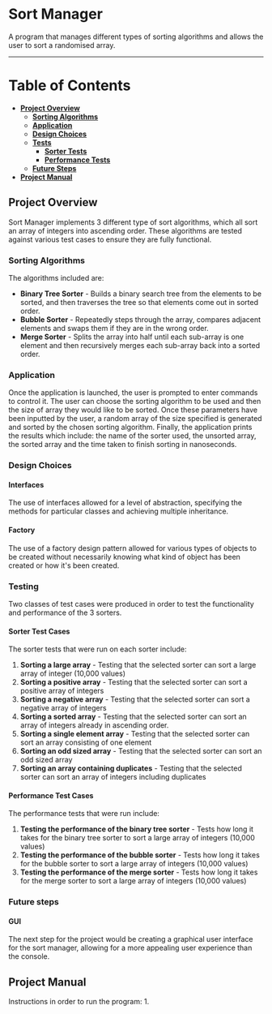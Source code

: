 # Sort Manager
A program that manages different types of sorting algorithms and allows the user to sort a randomised array.
*** 

# Table of Contents
- [**Project Overview**](#project-overview)
  - [**Sorting Algorithms**](#sorting-algorithms)
  - [**Application**](#application)
  - [**Design Choices**](#design-choices)
  - [**Tests**](#testing)
    - [**Sorter Tests**](#sorter-test-cases)
    - [**Performance Tests**](#performance-test-cases)
  - [**Future Steps**](#future-steps)
- [**Project Manual**](#project-manual)

## Project Overview
Sort Manager implements 3 different type of sort algorithms, which all sort an array of integers
into ascending order. These algorithms are tested against various test cases to ensure they are fully
functional.

### Sorting Algorithms
The algorithms included are:
- **Binary Tree Sorter** - Builds a binary search tree from the elements to be sorted, and then traverses the tree so that elements come out in sorted order.
- **Bubble Sorter** - Repeatedly steps through the array, compares adjacent elements and swaps them if they are in the wrong order.
- **Merge Sorter** - Splits the array into half until each sub-array is one element and then recursively merges each sub-array back into a sorted order.

### Application
Once the application is launched, the user is prompted to enter commands to control it.
The user can choose the sorting algorithm to be used and then the size of array they would like to be sorted. Once these
parameters have been inputted by the user, a random array of the size specified is generated and sorted by 
the chosen sorting algorithm. Finally, the application prints the results which include:
the name of the sorter used, the unsorted array, the sorted array and the time taken to finish sorting
in nanoseconds.

### Design Choices
#### Interfaces
The use of interfaces allowed for a level of abstraction, specifying the methods for particular classes and achieving multiple inheritance.

#### Factory
The use of a factory design pattern allowed for various types of objects to be created without necessarily knowing
what kind of object has been created or how it's been created.

### Testing
Two classes of test cases were produced in order to test the functionality and performance of the 3 sorters.

#### Sorter Test Cases
The sorter tests that were run on each sorter include:
1. **Sorting a large array** - Testing that the selected sorter can sort a large array of integer (10,000 values)
2. **Sorting a positive array** - Testing that the selected sorter can sort a positive array of integers
3. **Sorting a negative array** - Testing that the selected sorter can sort a negative array of integers
4. **Sorting a sorted array** - Testing that the selected sorter can sort an array of integers already in ascending order.
5. **Sorting a single element array** - Testing that the selected sorter can sort an array consisting of one element
6. **Sorting an odd sized array** - Testing that the selected sorter can sort an odd sized array
7. **Sorting an array containing duplicates** - Testing that the selected sorter can sort an array of integers including duplicates

#### Performance Test Cases
The performance tests that were run include:
1. **Testing the performance of the binary tree sorter** - Tests how long it takes for the binary tree sorter to sort a large array of integers (10,000 values)
2. **Testing the performance of the bubble sorter** - Tests how long it takes for the bubble sorter to sort a large array of integers (10,000 values)
3. **Testing the performance of the merge sorter** - Tests how long it takes for the merge sorter to sort a large array of integers (10,000 values)


### Future steps
#### GUI
The next step for the project would be creating a graphical user interface for the sort manager,
allowing for a more appealing user experience than the console.

## Project Manual
Instructions in order to run the program:
1. 
